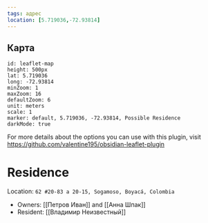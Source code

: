 ```yaml
---
tags: адрес
location: [5.719036,-72.93814]
---
```


## Карта
```leaflet
id: leaflet-map
height: 500px
lat: 5.719036
long: -72.93814
minZoom: 1
maxZoom: 16
defaultZoom: 6
unit: meters
scale: 1
marker: default, 5.719036, -72.93814, Possible Residence
darkMode: true
```

For more details about the options you can use with this plugin, visit https://github.com/valentine195/obsidian-leaflet-plugin

# Residence
Location: `62 #20-83 a 20-15, Sogamoso, Boyacá, Colombia`

- Owners: [[Петров Иван]] and [[Анна Шпак]]
- Resident: [[Владимир Неизвестный]]